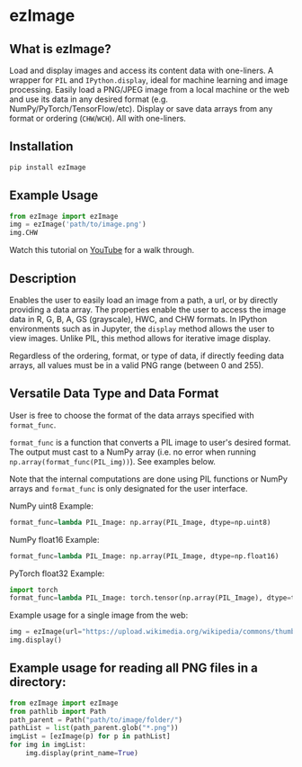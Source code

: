 # ezImage

## What is ezImage?
Load and display images and access its content data with one-liners. A wrapper for `PIL` and `IPython.display`, ideal for machine learning and image processing. Easily load a PNG/JPEG image from a local machine or the web and use its data in any desired format (e.g. NumPy/PyTorch/TensorFlow/etc). Display or save data arrays from any format or ordering (`CHW`/`WCH`). All with one-liners.

## Installation

```bash
pip install ezImage
```
## Example Usage

```Python
from ezImage import ezImage
img = ezImage('path/to/image.png')
img.CHW
```
Watch this tutorial on [YouTube]() for a walk through.

## Description
Enables the user to easily load an image from a path, a url, or by directly providing a data array.
The properties enable the user to access the image data in R, G, B, A, GS (grayscale), HWC, and CHW formats.
In IPython environments such as in Jupyter, the `display` method allows the user to view images. Unlike PIL, this method allows for iterative image display.

Regardless of the ordering, format, or type of data, if directly feeding data arrays, all values must be in a valid PNG range (between 0 and 255).

## Versatile Data Type and Data Format
User is free to choose the format of the data arrays specified with `format_func`.

`format_func` is a function that converts a PIL image to user's desired format.
The output must cast to a NumPy array (i.e. no error when running `np.array(format_func(PIL_img))`). See examples below.

Note that the internal computations are done using PIL functions or NumPy arrays and `format_func` is only designated for the user interface.

NumPy uint8 Example:

```Python
format_func=lambda PIL_Image: np.array(PIL_Image, dtype=np.uint8)
```

NumPy float16 Example:

```Python
format_func=lambda PIL_Image: np.array(PIL_Image, dtype=np.float16)
```

PyTorch float32 Example:

```Python
import torch
format_func=lambda PIL_Image: torch.tensor(np.array(PIL_Image), dtype=torch.float32)
```

Example usage for a single image from the web:

```Python
img = ezImage(url="https://upload.wikimedia.org/wikipedia/commons/thumb/d/da/Omar_Khayyam2.JPG/220px-Omar_Khayyam2.JPG")
img.display()
```

## Example usage for reading all PNG files in a directory:

```Python
from ezImage import ezImage
from pathlib import Path
path_parent = Path("path/to/image/folder/")
pathList = list(path_parent.glob("*.png"))
imgList = [ezImage(p) for p in pathList]
for img in imgList:
    img.display(print_name=True)
```
